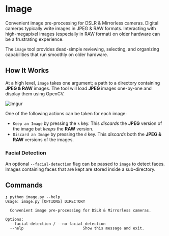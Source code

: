 # Image

Convenient image pre-processing for DSLR & Mirrorless cameras. Digital cameras typically write images in JPEG & RAW formats. Interacting with high-megapixel images (especially in RAW format) on older hardware can be a frustrating experience.

The `image` tool provides dead-simple reviewing, selecting, and organizing capabilities that run smoothly on older hardware.

## How It Works

At a high level, `image` takes one argument; a path to a directory containing __JPEG & RAW__ images. The tool will load __JPEG__ images one-by-one and display them using OpenCV. 

![Imgur](https://i.imgur.com/uBNRBRI.png)

One of the following actions can be taken for each image:

- `Keep an Image` by pressing the `k` key. This _discards_ the __JPEG__ version of the image but _keeps_ the __RAW__ version.
- `Discard an Image` by pressing the `d` key. This _discards_ both the __JPEG & RAW__ versions of the images.

### Facial Detection

An optional `--facial-detection` flag can be passed to `image` to detect faces. Images containing faces that are kept are stored inside a sub-directory.

## Commands

```
❯ python image.py --help
Usage: image.py [OPTIONS] DIRECTORY

  Convenient image pre-processing for DSLR & Mirrorless cameras.

Options:
  --facial-detection / --no-facial-detection
  --help                          Show this message and exit.
```
